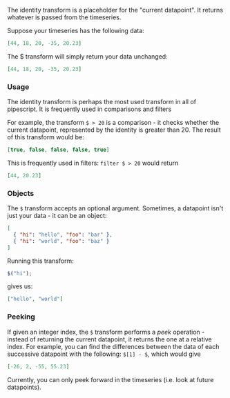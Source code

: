 The identity transform is a placeholder for the "current datapoint". It returns whatever is passed from the timeseries.

Suppose your timeseries has the following data:

```json
[44, 18, 20, -35, 20.23]
```

The \$ transform will simply return your data unchanged:

```json
[44, 18, 20, -35, 20.23]
```

### Usage

The identity transform is perhaps the most used transform in all of pipescript.
It is frequently used in comparisons and filters

For example, the transform `$ > 20` is a comparison - it checks whether the current datapoint, represented by the identity is greater than 20. The result of this transform would be:

```json
[true, false, false, false, true]
```

This is frequently used in filters: `filter $ > 20` would return

```json
[44, 20.23]
```

### Objects

The `$` transform accepts an optional argument. Sometimes, a datapoint isn't just your data - it can be an object:

```json
[
  { "hi": "hello", "foo": "bar" },
  { "hi": "world", "foo": "baz" }
]
```

Running this transform:

```javascript
$("hi");
```

gives us:

```json
["hello", "world"]
```

### Peeking

If given an integer index, the `$` transform performs a _peek_ operation - instead of returning the current datapoint, it returns the one at a relative index. For example, you can find the differences between the data of each successive datapoint with the following: `$[1] - $`, which would give

```json
[-26, 2, -55, 55.23]
```

Currently, you can only peek forward in the timeseries (i.e. look at future datapoints).
